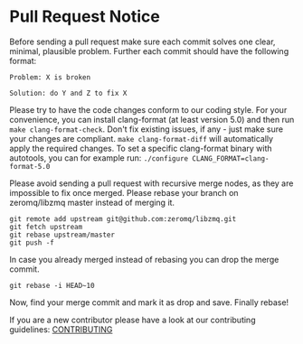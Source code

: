 # Pull Request Notice

Before sending a pull request make sure each commit solves one clear, minimal,
plausible problem. Further each commit should have the following format:

```
Problem: X is broken

Solution: do Y and Z to fix X
```

Please try to have the code changes conform to our coding style. For your
convenience, you can install clang-format (at least version 5.0) and then
run ```make clang-format-check```. Don't fix existing issues, if any - just
make sure your changes are compliant. ```make clang-format-diff``` will
automatically apply the required changes.
To set a specific clang-format binary with autotools, you can for example
run: ```./configure CLANG_FORMAT=clang-format-5.0```

Please avoid sending a pull request with recursive merge nodes, as they
are impossible to fix once merged. Please rebase your branch on
zeromq/libzmq master instead of merging it.

```
git remote add upstream git@github.com:zeromq/libzmq.git
git fetch upstream
git rebase upstream/master
git push -f
```

In case you already merged instead of rebasing you can drop the merge commit.

```
git rebase -i HEAD~10
```

Now, find your merge commit and mark it as drop and save. Finally rebase!

If you are a new contributor please have a look at our contributing guidelines:
[CONTRIBUTING](http://zeromq.org/docs:contributing)
